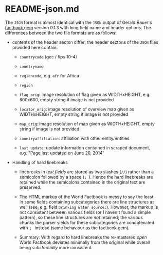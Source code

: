 
# README-json.md

The ``JSON`` format is almost identical with the
``JSON`` output of Gerald Bauer's
[factbook gem](https://github.com/worlddb/factbook.ruby)
version 0.1.3 with long field name and header options.
The differences between the two file formats are as follows:

* contents of the header secton differ; the header sectons 
  of the ``JSON`` files provided here contain:

    * ``countrycode`` (gec / fips 10-4)
    
    * ``countryname``
    
    * ``regioncode``, e.g. ``afr`` for Africa
    
    * ``region``
    
    * ``flag_orig``: image resolution of flag given as WIDTHxHEIGHT, 
      e.g. 800x600, empty string if image is not provided
      
    * ``locator_orig``: image resolution of overview map given as WIDTHxHEIGHT, 
      empty string if image is not provided
      
    * ``map_orig``: image resolution of map given as WIDTHxHEIGHT, 
      empty string if image is not provided
      
    * ``countryaffiliation``: affiliation with other entity/entities
    
    * ``last_update``: update information contained in scraped document, 
      e.g. "Page last updated on June 20, 2014"

* Handling of hard linebreaks

    * linebreaks in *text fields* are stored as two slashes (``//``) rather than
      a semicolon followed by a space (``; ``). Hence the hard linebreaks 
      are retained while the semicolons contained in the original text
      are preserved. 
      
    * The HTML markup of the World Factbook is messy to say the least. 
      In some fields containing subcategories there are line structures as
      well (see, e.g. field ``Drinking water source:``). However, the markup
      is not consistent between various fields (or I haven't found a simple pattern), 
      so these line structures are *not* retained; the various chunks the parser
      yields for these subcategories are concatenated with ``; `` instead
      (same behaviour as the factbook gem). 
      
    * Summary: With regard to hard linebreaks the re-mastered *open* World 
      Factbook deviates minimally from the original while overall being 
      *substantially* more consistent.
